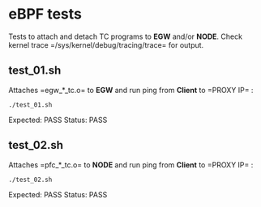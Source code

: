 # eBPF tests

Tests to attach and detach TC programs to **EGW** and/or **NODE**.
Check kernel trace =/sys/kernel/debug/tracing/trace= for output.

## test_01.sh

Attaches =egw_*_tc.o= to **EGW** and run ping from **Client** to =PROXY IP= :

    ./test_01.sh

Expected: PASS
Status: PASS

## test_02.sh

Attaches =pfc_*_tc.o= to **NODE** and run ping from **Client** to =PROXY IP= :

    ./test_02.sh

Expected: PASS
Status: PASS

